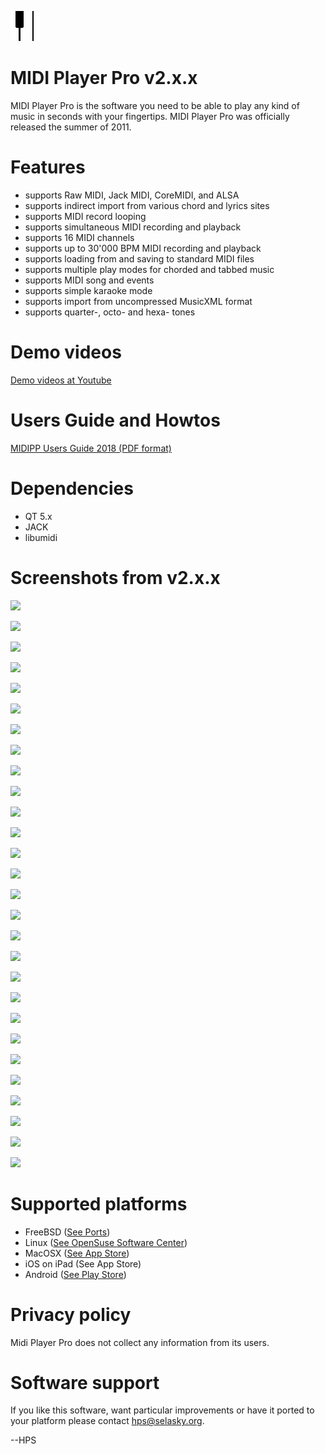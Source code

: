 <IMG SRC="https://raw.githubusercontent.com/hselasky/midipp/main/midipp.png"></IMG>
# MIDI Player Pro v2.x.x 

MIDI Player Pro is the software you need to be able to play any kind of music in seconds with your fingertips.
MIDI Player Pro was officially released the summer of 2011.

# Features
<ul>
  <li>supports Raw MIDI, Jack MIDI, CoreMIDI, and ALSA</li>
  <li>supports indirect import from various chord and lyrics sites</li>
  <li>supports MIDI record looping</li>
  <li>supports simultaneous MIDI recording and playback</li>
  <li>supports 16 MIDI channels</li>
  <li>supports up to 30'000 BPM MIDI recording and playback</li>
  <li>supports loading from and saving to standard MIDI files</li>
  <li>supports multiple play modes for chorded and tabbed music</li>
  <li>supports MIDI song and events</li>
  <li>supports simple karaoke mode</li>
  <li>supports import from uncompressed MusicXML format</li>
  <li>supports quarter-, octo- and hexa- tones</li>
</ul>

# Demo videos
<A HREF="https://www.youtube.com/playlist?list=PL85pRnIQwc7Q-wwT0DiUS2Gg2PhFnnOi1">Demo videos at Youtube</A>

# Users Guide and Howtos
<A HREF="http://www.selasky.org/hans_petter/midistudio/midipp_users_guide_2018.pdf">MIDIPP Users Guide 2018 (PDF format)</A>

# Dependencies
<ul>
  <li>QT 5.x</li>
  <li>JACK</li>
  <li>libumidi</li>
</ul>

# Screenshots from v2.x.x
<IMG SRC="http://www.selasky.org/hans_petter/midistudio/screenshot000.png?"></IMG>

<IMG SRC="http://www.selasky.org/hans_petter/midistudio/screenshot001.png?"></IMG>

<IMG SRC="http://www.selasky.org/hans_petter/midistudio/screenshot002.png?"></IMG>

<IMG SRC="http://www.selasky.org/hans_petter/midistudio/screenshot003.png?"></IMG>

<IMG SRC="http://www.selasky.org/hans_petter/midistudio/screenshot004.png?"></IMG>

<IMG SRC="http://www.selasky.org/hans_petter/midistudio/screenshot005.png?"></IMG>

<IMG SRC="http://www.selasky.org/hans_petter/midistudio/screenshot006.png?"></IMG>

<IMG SRC="http://www.selasky.org/hans_petter/midistudio/screenshot007.png?"></IMG>

<IMG SRC="http://www.selasky.org/hans_petter/midistudio/screenshot008.png?"></IMG>

<IMG SRC="http://www.selasky.org/hans_petter/midistudio/screenshot009.png?"></IMG>

<IMG SRC="http://www.selasky.org/hans_petter/midistudio/screenshot010.png?"></IMG>

<IMG SRC="http://www.selasky.org/hans_petter/midistudio/screenshot011.png?"></IMG>

<IMG SRC="http://www.selasky.org/hans_petter/midistudio/screenshot012.png?"></IMG>

<IMG SRC="http://www.selasky.org/hans_petter/midistudio/screenshot013.png?"></IMG>

<IMG SRC="http://www.selasky.org/hans_petter/midistudio/screenshot014.png?"></IMG>

<IMG SRC="http://www.selasky.org/hans_petter/midistudio/screenshot015.png?"></IMG>

<IMG SRC="http://www.selasky.org/hans_petter/midistudio/screenshot016.png?"></IMG>

<IMG SRC="http://www.selasky.org/hans_petter/midistudio/screenshot017.png?"></IMG>

<IMG SRC="http://www.selasky.org/hans_petter/midistudio/screenshot018.png?"></IMG>

<IMG SRC="http://www.selasky.org/hans_petter/midistudio/screenshot019.png?"></IMG>

<IMG SRC="http://www.selasky.org/hans_petter/midistudio/screenshot020.png?"></IMG>

<IMG SRC="http://www.selasky.org/hans_petter/midistudio/screenshot021.png?"></IMG>

<IMG SRC="http://www.selasky.org/hans_petter/midistudio/screenshot022.png?"></IMG>

<IMG SRC="http://www.selasky.org/hans_petter/midistudio/screenshot023.png?"></IMG>

<IMG SRC="http://www.selasky.org/hans_petter/midistudio/screenshot024.png?"></IMG>

<IMG SRC="http://www.selasky.org/hans_petter/midistudio/screenshot025.png?"></IMG>

<IMG SRC="http://www.selasky.org/hans_petter/midistudio/screenshot026.png?"></IMG>

<IMG SRC="http://www.selasky.org/hans_petter/midistudio/screenshot027.png?"></IMG>

# Supported platforms
<ul>
<li>FreeBSD (<a HREF="http://www.freshports.org/audio/midipp">See Ports</a>)
<li>Linux (<a HREF="http://software.opensuse.org/download.html?project=home%3Aedogawa&package=midipp">See OpenSuse Software Center</a>)
<li>MacOSX (<a HREF="https://itunes.apple.com/app/midi-player-pro/id689617853?mt=12">See App Store</a>)
<li>iOS on iPad (See App Store)
<li>Android (<a HREF="https://play.google.com/store/apps/details?id=org.selasky.midipp">See Play Store</a>)
</ul>

# Privacy policy
Midi Player Pro does not collect any information from its users.

# Software support
If you like this software, want particular improvements or have it ported to your platform please contact hps@selasky.org.

--HPS
